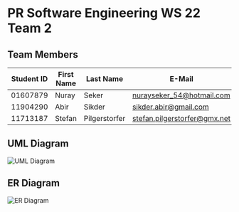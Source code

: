 # PR Software Engineering WS 22 Team 2

## Team Members

| Student ID    | First Name  | Last Name      | E-Mail                       | github user |
|---------------|-------------|----------------|------------------------------|-------------|
| 01607879      | Nuray       | Seker          | nurayseker_54@hotmail.com    | nvrxy       |
| 11904290      | Abir        | Sikder         | sikder.abir@gmail.com        | realabir    |
| 11713187      | Stefan      | Pilgerstorfer  | stefan.pilgerstorfer@gmx.net | buegi       |

## UML Diagram
![UML Diagram](https://github.com/jku-win-se/teaching.ws22.prse.smartroom.Team2/tree/main/documentation/diagrams/team_2_uml_diagram.png)

## ER Diagram
![ER Diagram](https://github.com/jku-win-se/teaching.ws22.prse.smartroom.Team2/tree/main/documentation/diagrams/team_2_er_diagram.png)

